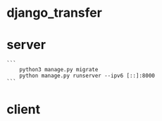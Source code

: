 # django_transfer

# server
    ```
        python3 manage.py migrate
        python manage.py runserver --ipv6 [::]:8000
    ```
# client
